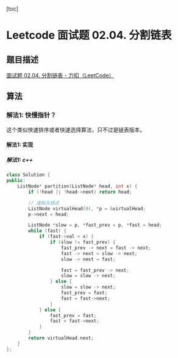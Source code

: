 [toc]


# Leetcode 面试题 02.04. 分割链表

## 题目描述

[面试题 02.04. 分割链表 - 力扣（LeetCode）](https://leetcode-cn.com/problems/partition-list-lcci/)

## 算法

### 解法1: 快慢指针？

这个类似快速排序或者快速选择算法，只不过是链表版本。

#### 解法1: 实现

##### 解法1: c++

```cpp
class Solution {
public:
    ListNode* partition(ListNode* head, int x) {
        if (!head || !head->next) return head;

        // 虚拟头结点
        ListNode virtualHead(0), *p = &virtualHead;
        p->next = head;

        ListNode *slow = p, *fast_prev = p, *fast = head;
        while (fast) {
            if (fast->val < x) {
                if (slow != fast_prev) {
                    fast_prev -> next = fast -> next;
                    fast -> next = slow -> next;
                    slow -> next = fast;

                    fast = fast_prev -> next;
                    slow = slow -> next;
                } else {
                    slow = slow -> next;
                    fast_prev = fast;
                    fast = fast->next;
                }
            } else {
                fast_prev = fast;
                fast = fast->next;
            }
        }
        return virtualHead.next;
    }
};
```
